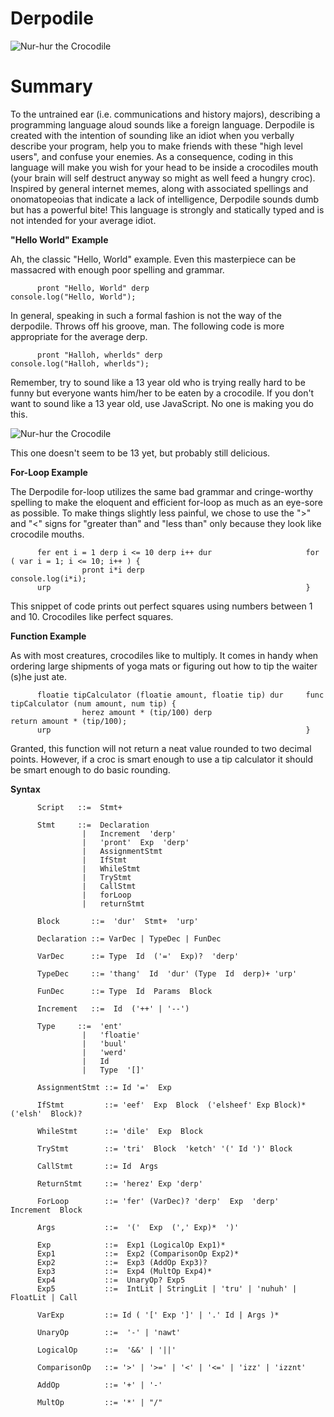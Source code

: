 Derpodile
=======

![Nur-hur the Crocodile](http://assets.nydailynews.com/polopoly_fs/1.1096989!/img/httpImage/image.jpg_gen/derivatives/landscape_635/croc17n-1-web.jpg "Nur-hur the Crocodile")

Summary
=======
To the untrained ear (i.e. communications and history majors), describing a programming language aloud sounds like a foreign language. Derpodile is created with the intention of sounding like an idiot when you verbally describe your program, help you to make friends with these "high level users", and confuse your enemies. As a consequence, coding in this language will make you wish for your head to be inside a crocodiles mouth (your brain will self destruct anyway so might as well feed a hungry croc). Inspired by general internet memes, along with associated spellings and onomatopeoias that indicate a lack of intelligence, Derpodile sounds dumb but has a powerful bite! This language is strongly and statically typed and is not intended for your average idiot.

**"Hello World" Example**

Ah, the classic "Hello, World" example. Even this masterpiece can be massacred with enough poor spelling and grammar. 

          pront "Hello, World" derp                         console.log("Hello, World");
          
In general, speaking in such a formal fashion is not the way of the derpodile. Throws off his groove, man. The following code is more appropriate for the average derp.

          pront "Halloh, wherlds" derp                      console.log("Halloh, wherlds");
          
Remember, try to sound like a 13 year old who is trying really hard to be funny but everyone wants him/her to be eaten by a crocodile. If you don't want to sound like a 13 year old, use JavaScript. No one is making you do this.

![Nur-hur the Crocodile](http://4.bp.blogspot.com/-S7-rwJLxkiw/TwBi-bRsnQI/AAAAAAAABr0/au90p6D5vYc/s1600/Funny%2BCrocodile.jpg "Derpodile eating an obnoxious user")

This one doesn't seem to be 13 yet, but probably still delicious. 

**For-Loop Example**

The Derpodile for-loop utilizes the same bad grammar and cringe-worthy spelling to make the eloquent and efficient for-loop as much as an eye-sore as possible. To make things slightly less painful, we chose to use the ">" and "<" signs for "greater than" and "less than" only because they look like crocodile mouths. 
          
          fer ent i = 1 derp i <= 10 derp i++ dur                     for ( var i = 1; i <= 10; i++ ) {
                    pront i*i derp                                              console.log(i*i);
          urp                                                         }
          
This snippet of code prints out perfect squares using numbers between 1 and 10. Crocodiles like perfect squares. 

**Function Example**

As with most creatures, crocodiles like to multiply. It comes in handy when ordering large shipments of yoga mats or figuring out how to tip the waiter (s)he just ate. 
          
          floatie tipCalculator (floatie amount, floatie tip) dur     func tipCalculator (num amount, num tip) {
                    herez amount * (tip/100) derp                               return amount * (tip/100);
          urp                                                         }

Granted, this function will not return a neat value rounded to two decimal points. However, if a croc is smart enough to use a tip calculator it should be smart enough to do basic rounding.

**Syntax**

          Script   ::=  Stmt+
          
          Stmt     ::=  Declaration
                    |   Increment  'derp'
                    |   'pront'  Exp  'derp'
                    |   AssignmentStmt
                    |   IfStmt
                    |   WhileStmt
                    |   TryStmt
                    |   CallStmt
                    |   forLoop
                    |   returnStmt
          
          Block       ::=  'dur'  Stmt+  'urp'
          
          Declaration ::= VarDec | TypeDec | FunDec
          
          VarDec      ::= Type  Id  ('='  Exp)?  'derp'
          
          TypeDec     ::= 'thang'  Id  'dur' (Type  Id  derp)+ 'urp'
          
          FunDec      ::= Type  Id  Params  Block
          
          Increment   ::=  Id  ('++' | '--')
          
          Type     ::=  'ent'
                    |   'floatie'
                    |   'buul'
                    |   'werd'
                    |   Id
                    |   Type  '[]'
                    
          AssignmentStmt ::= Id '='  Exp
          
          IfStmt         ::= 'eef'  Exp  Block  ('elsheef' Exp Block)*  ('elsh'  Block)?
          
          WhileStmt      ::= 'dile'  Exp  Block
          
          TryStmt        ::= 'tri'  Block  'ketch' '(' Id ')' Block
          
          CallStmt       ::= Id  Args
          
          ReturnStmt     ::= 'herez' Exp 'derp'
          
          ForLoop        ::= 'fer' (VarDec)? 'derp'  Exp  'derp'  Increment  Block
          
          Args           ::=  '('  Exp  (',' Exp)*  ')'
          
          Exp            ::=  Exp1 (LogicalOp Exp1)*
          Exp1           ::=  Exp2 (ComparisonOp Exp2)*
          Exp2           ::=  Exp3 (AddOp Exp3)?
          Exp3           ::=  Exp4 (MultOp Exp4)*
          Exp4           ::=  UnaryOp? Exp5
          Exp5           ::=  IntLit | StringLit | 'tru' | 'nuhuh' | FloatLit | Call
          
          VarExp         ::= Id ( '[' Exp ']' | '.' Id | Args )*
          
          UnaryOp        ::=  '-' | 'nawt'
          
          LogicalOp      ::=  '&&' | '||' 
          
          ComparisonOp   ::= '>' | '>=' | '<' | '<=' | 'izz' | 'izznt'
          
          AddOp          ::= '+' | '-'
          
          MultOp         ::= '*' | "/"
          
          
